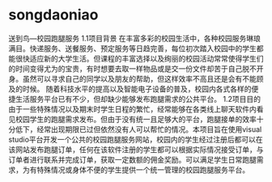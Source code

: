 # songdaoniao
送到鸟—校园跑腿服务
1.1项目背景
      在丰富多彩的校园生活中，各种校园服务琳琅满目。快递服务、送餐服务、预定服务等日趋完善，每位初次踏入校园中的学生都能很快适应新的大学生活。但课程的丰富选择以及绚丽的校园活动常常使得学生们的时间变得尤为的宝贵，有时想要去取一样物品或是交一份文件却苦于自己脱不开身。虽然可以寻求自己的同学以及朋友的帮助，但这样效率不高且还是会有不能顾及的时候。
      随着科技水平的提高以及智能电子设备的普及，校园内各式各样的便捷生活服务平台已有不少，但却缺少能够发布跑腿需求的公共平台。
1.2项目目的
      由于一些特殊情况以及期末时学生日程的繁忙，经常能够在各类线上聊天软件内看见校园学生的跑腿需求发布。但由于没有统一且足够大的平台，跑腿接单的效率十分低下，经常出现期限已过但依然没有人可以帮忙的情况。本项目旨在使用visual studio平台开发一个公共的校园跑腿服务网站，校园内的学生经过注册后都可以在该网站发布跑腿订单，任何在该软件注册的学生都可以根据实际情况接受订单，与订单者进行联系并完成订单，获取一定数额的佣金奖励。可以满足学生日常跑腿需求，为有特殊情况或身体不便的学生提供一个统一管理的校园跑腿服务平台。
